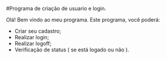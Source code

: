 #Programa de criação de usuario e login.

Olá! Bem vindo ao meu programa.
Este programa, você poderá:
 - Criar seu cadastro;
 - Realizar login;
 - Realizar logoff;
 - Verificação de status ( se está logado ou não ).
